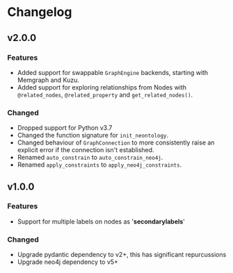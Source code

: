 # Changelog

## v2.0.0

### Features

- Added support for swappable `GraphEngine` backends, starting with Memgraph and Kuzu.
- Added support for exploring relationships from Nodes with `@related_nodes`, `@related_property` and `get_related_nodes()`.

### Changed

- Dropped support for Python v3.7
- Changed the function signature for `init_neontology`.
- Changed behaviour of `GraphConnection` to more consistently raise an explicit error if the connection isn't established.
- Renamed `auto_constrain` to `auto_constrain_neo4j`.
- Renamed `apply_constraints` to `apply_neo4j_constraints`.

## v1.0.0

### Features

- Support for multiple labels on nodes as '__secondarylabels__'

### Changed

- Upgrade pydantic dependency to v2+, this has significant repurcussions
- Upgrade neo4j dependency to v5+
